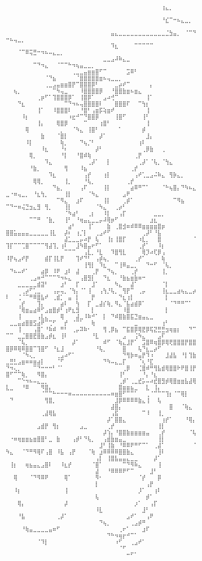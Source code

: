 ⠀⠀⠀⠀⠀⠀⠀⠀⠀⠀⠀⠀⠀⠀⠀⠀⠀⠀⠀⠀⠀⠀⠀⠀⠀⠀⠀⠀⠀⠀⠀⠀⠀⠀⠀⠀⠀⠀⠀⠀⢰⣄⡀⠀⠀⠀⠀⠀⠀⠀⠀⠀⠀⠀⠀⠀⠀⠀⠀⠀⠀⠀⠀⠀⠀⠀⠀⠀⠀⠀⠀⠀⠀⠀⠀⠀⠀⠀⠀⠀⠀⠀⠀⠀⠀⠀⠀⠀⠀⠀⠀
⠀⠀⠀⠀⠀⠀⠀⠀⠀⠀⠀⠀⠀⠀⠀⠀⠀⠀⠀⠀⠀⠀⠀⠀⠀⠀⠀⠀⠀⠀⠀⠀⠀⠀⠀⠀⠀⠀⠀⠀⠘⣎⠉⠒⠦⣄⣀⡀⠀⠀⠀⠀⠀⠀⠀⠀⠀⠀⠀⠀⠀⠀⠀⠀⠀⠀⠀⠀⠀⠀⠀⠀⠀⠀⠀⠀⠀⠀⠀⠀⠀⠀⠀⠀⠀⠀⠀⠀⠀⠀⠀
⠀⠀⠀⠀⠀⠀⠀⠀⠀⠀⠀⠀⠀⠀⠀⠀⠀⠀⠀⠀⠀⠀⠀⠀⠀⠀⠀⣤⣄⣀⣀⣀⣀⣀⣀⣀⣀⣀⣀⣀⣀⣈⣳⣤⡀⠀⠈⠉⠙⠒⠦⢤⣀⡀⠀⠀⠀⠀⠀⠀⠀⠀⠀⠀⠀⠀⠀⠀⠀⠀⠀⠀⠀⠀⠀⠀⠀⠀⠀⠀⠀⠀⠀⠀⠀⠀⠀⠀⠀⠀⠀
⠀⠀⠀⠀⠀⠀⠀⠀⠀⠀⠀⠀⠀⠀⠀⠀⠀⠀⠀⠀⠀⠀⠀⠀⠀⠀⠀⠹⣆⠀⠀⠀⠀⠉⠉⠉⠉⠉⠀⠀⠀⠀⠀⠀⠀⠀⠀⠀⠀⠀⠀⠀⠈⠉⠿⢭⣛⠒⠲⠦⠤⣄⣀⡀⠀⠀⠀⠀⠀⠀⠀⠀⠀⠀⠀⠀⠀⠀⠀⠀⠀⠀⠀⠀⠀⠀⠀⠀⠀⠀⠀
⠀⠀⠀⠀⠀⠀⠀⠀⠀⠀⠀⠀⠀⠀⠀⠀⠀⠀⠀⠀⠀⠀⠀⠀⠀⣀⣀⣠⠼⠷⣄⣀⠀⠀⠀⠀⠀⠀⠀⠀⠀⠀⠀⠀⠀⠀⠀⠀⠀⠀⠀⠀⠀⠀⠀⠀⠉⠙⠲⣄⠀⠀⠈⠉⠉⠓⠲⢦⣤⣀⣀⡀⠀⠀⠀⠀⠀⠀⠀⠀⠀⠀⠀⠀⠀⠀⠀⠀⠀⠀⠀
⠀⠀⠀⠀⠀⠀⠀⠀⠀⠀⠀⠀⠀⠀⠀⠀⠀⢀⣀⣀⣤⣶⣶⣿⠋⠉⠀⠀⠀⠀⠀⣩⠿⠃⠀⠀⠀⠀⠀⠀⠀⠀⠀⠀⠀⠀⠀⠀⠀⠀⠀⠀⠀⠀⠀⠀⠀⠀⠀⠈⠙⣦⠀⠀⠀⠀⠀⠈⣿⣿⣿⣿⣿⣶⠦⢤⣀⣀⡀⠀⠀⠀⠀⠀⠀⠀⠀⠀⠀⠀⠀
⠀⠀⠀⠀⠀⠀⠀⠀⠀⠀⢀⣀⣠⣤⣶⣶⣿⡟⠉⣿⣿⣿⡿⠃⠀⠀⠀⠀⣀⡴⠞⠉⠀⠀⠀⠀⠀⡄⠀⠀⠀⠀⠀⠀⠀⠀⠀⠀⠀⠀⠀⢦⡀⠀⠀⠀⠀⠀⠀⠀⠀⠉⠳⢤⣀⠀⠀⠀⠸⣿⣿⣿⣿⡿⠀⠀⠘⣿⣿⣷⣶⠦⣶⣄⠀⠀⠀⠀⠀⠀⠀
⠀⠀⠀⠀⠀⠀⠀⠀⢀⡶⠋⠁⢹⣿⣿⣿⡿⠁⠀⢸⣿⡿⠁⠀⠀⣠⠴⢚⠉⠀⠀⠀⠀⠀⠀⠀⢸⠁⠀⠀⠀⠀⠀⠀⠀⠀⠀⠀⠀⠀⠀⠀⠙⣆⠀⠀⠀⠀⠀⠀⠀⠀⠀⠀⠉⠙⠲⠦⢤⣿⣿⣿⣿⠇⠀⠀⠀⣿⣿⣿⠏⠀⠀⠉⢳⡆⠀⠀⠀⠀⠀
⠀⠀⠀⠀⠀⠀⠀⠀⢸⠁⠀⠀⠸⣿⣿⣿⠇⠀⠀⠘⣿⠃⢠⣶⡯⢵⣶⠞⠀⠀⠀⠀⠀⠀⠀⠀⢸⠀⠀⠀⠀⠀⠀⠀⠀⠀⠀⠀⠀⠀⠀⠀⠀⠸⡆⠀⠀⠀⠀⠀⠀⠀⠀⠀⠀⠰⣖⠚⠉⠙⣿⣿⡿⠀⠀⠀⠀⢸⣿⠋⠀⠀⠀⠀⢸⠃⠀⠀⠀⠀⠀
⠀⠀⠀⠀⠀⠀⠀⠀⢸⡄⠀⠀⠀⢿⣿⡿⠀⠀⠀⠀⠉⠀⠀⠀⢰⣿⠃⠀⠀⠀⠀⠀⠀⠀⠀⠀⢸⠀⠀⠀⠀⠀⠀⠀⠀⠀⠀⠀⠀⠀⠀⠀⠀⠀⢿⠀⠀⠀⠀⠀⠀⠀⠀⡀⠀⠀⠈⠳⣄⠀⢸⣿⠃⠀⠀⠀⠀⠀⠁⠀⠀⠀⠀⠀⡾⠀⠀⠀⠀⠀⠀
⠀⠀⠀⠀⠀⠀⠀⠀⠀⣷⠀⠀⠀⠈⣿⡇⠀⠀⠀⠀⠀⠀⠀⠀⡼⠁⠀⠀⠀⠀⠀⠀⠀⠀⠀⠀⣸⡄⠀⠀⠀⠀⠀⠀⠀⠀⠀⠀⠀⠀⠀⠀⠀⠀⠸⡇⠀⠀⠀⠀⠀⠀⠀⢷⡀⠀⠀⠀⠙⢦⡈⠃⠀⠀⠀⠀⠀⠀⠀⠀⠀⠀⠀⢰⠇⠀⠀⠀⠀⠀⠀
⠀⠀⠀⠀⠀⠀⠀⠀⠀⠸⣆⠀⠀⠀⠘⠆⠀⠀⠀⠀⠀⠀⠀⡼⠃⠀⠀⠀⠀⠀⠀⠀⠀⠀⠀⢀⡿⣷⠀⠀⢀⠀⠀⠀⠀⠀⠀⠀⠀⠀⠀⠀⠀⠀⠀⢿⡀⠀⠀⠀⠀⠀⠀⠘⡇⠀⠀⠘⣿⠾⢷⠀⠀⠀⠀⠀⠀⠀⠀⠀⠀⠀⢀⡟⠀⠀⠀⠀⠀⠀⠀
⠀⠀⠀⠀⠀⠀⠀⠀⠀⠀⠹⣄⠀⠀⠀⠀⠀⠀⠀⠀⠀⢀⡼⠁⠀⠀⡇⠀⠀⠀⠀⠀⠀⠀⢀⡼⠁⠈⢧⡀⠈⢳⣄⠀⠀⠀⠀⠀⠀⠀⠀⠀⠀⠀⠀⠘⣷⡀⠀⠀⠀⠀⠀⠀⢻⠀⠀⠀⠸⣦⠀⠀⠀⠀⠀⠀⠀⠀⠀⠀⠀⢀⡞⠀⠀⠀⠀⠀⠀⠀⠀
⠀⠀⠀⠀⠀⠀⠀⠀⠀⠀⠀⠹⣆⠀⠀⠀⠀⠀⠀⠀⢠⡞⠀⠀⠀⢰⡇⠀⠀⠀⠀⠀⠀⢠⠞⢁⣀⣠⠬⠷⣄⠀⢻⡷⣄⡀⠀⠀⠀⠀⠀⠀⠀⠀⠀⠀⢿⢿⡀⠀⠀⠀⠀⠀⢸⡀⠀⠀⠀⠘⢧⡀⠀⠀⠀⠀⠀⠀⠀⠀⢀⡞⠀⠀⠀⠀⠀⠀⠀⠀⠀
⠀⠀⠀⠀⠀⠀⠀⠀⠀⠀⠀⠀⠙⣦⡀⠀⠀⠀⠀⢠⠏⠀⠀⠀⠀⢸⡇⠀⠀⠀⠀⠀⣴⠿⠛⠉⠁⠀⠀⠀⠈⠓⢦⣿⡄⠙⠳⠦⣄⣀⠐⠶⢤⣀⡀⠀⠘⣆⢳⡀⠀⠀⠀⠀⢸⡇⠀⠀⠀⠀⠈⠳⣄⠀⠀⠀⠀⠀⠀⣠⠟⠀⠀⠀⠀⠀⠀⠀⠀⠀⠀
⠀⠀⠀⠀⠀⠀⠀⠀⠀⠀⠀⠀⠀⠉⠻⣄⠀⠀⣰⠏⠀⠀⠀⠀⠀⢸⡇⠀⠀⠀⢀⡾⠁⠀⠀⠀⠀⠀⠀⠀⠀⠀⠀⠉⠻⣦⠀⠀⠀⠉⠙⠒⠶⢬⣙⣲⣄⣻⠀⢻⡀⠀⠀⠀⢸⡇⠀⠀⠀⠀⠀⠀⠈⠳⣄⠀⠀⢀⡴⠃⠀⠀⠀⠀⠀⠀⠀⠀⠀⠀⠀
⠀⠀⠀⠀⠀⠀⠀⠀⠀⠀⠀⠀⠀⠀⠀⠈⠳⣴⠃⠀⠀⢀⡆⠀⠀⠸⡇⠀⠀⢠⡏⠀⠀⠀⠀⠀⠀⠀⣀⣀⡀⠀⠀⠀⠀⠀⠀⠀⠀⠀⠀⠀⠀⠀⠀⠉⠉⠛⠀⠈⣷⡀⠀⠀⢸⠃⠀⠘⢶⣤⣄⣀⣀⡤⠼⢿⡶⠋⠀⠀⠀⠀⠀⠀⠀⠀⣰⣆⠀⠀⠀
⠀⠀⠀⠀⠀⠀⠀⠀⠀⠀⠀⠀⠀⠀⠀⠀⣴⠃⠀⠀⠀⢸⠁⠀⠀⠀⣷⠀⢀⣿⣺⠶⠾⠿⠿⣶⣶⣶⣶⣿⡶⠀⠀⠀⠀⠀⠀⠀⠀⣿⣿⣥⣤⣤⣤⣀⣀⣀⣀⣀⢸⣇⠀⠀⡼⠆⠀⢰⡈⡇⠀⠀⢀⣠⠞⠋⠀⠀⠀⠀⠀⠀⠀⠀⢀⡼⠃⠘⣧⠀⠀
⠀⠀⠀⠀⠀⠀⠀⠀⠀⠀⠀⠀⠀⠀⠀⣼⣁⣀⣀⡤⠴⡟⠀⢧⠀⠀⢸⡆⢸⣿⡏⠀⠀⠀⠰⣇⡀⠀⠀⣿⠀⠀⠀⠀⠀⠀⠀⠀⠈⢹⡏⠉⠉⢉⣿⠉⠉⠉⠉⢻⣼⢹⡀⢰⠇⠀⠀⣸⠳⣿⣤⠖⠋⠁⠀⠀⠀⠀⠀⠀⠀⠀⠀⢀⡞⠁⠀⠀⠸⡆⠀
⠀⠀⠀⠀⠀⠀⠀⠀⠀⠀⠀⠀⠀⠀⠀⠉⠉⠉⠀⠀⢠⣇⡀⠘⣇⠀⠀⠹⣿⢻⣇⠀⠀⠀⠀⢿⡹⠴⢏⡿⢠⠀⠀⠀⠀⠀⠀⠀⠀⠸⡟⢦⣠⠞⡟⠀⠀⠀⠀⣾⡏⢸⣇⡟⠀⠀⠀⢹⠞⠙⠃⠀⢠⡾⢦⡀⠀⠀⠀⠀⠀⠀⢀⡞⠁⠀⠀⠀⠀⢷⠀
⠀⠀⠀⠀⠀⠀⠀⠀⠀⠀⠀⠀⠀⠀⠀⠀⠀⠀⠀⠀⢸⢻⡇⠀⠹⣆⠀⠀⠉⢸⠿⣤⣀⡀⠀⠀⠙⠒⠋⠀⠈⢧⡀⠀⠀⠀⠀⠀⠀⠀⠙⠦⠤⠞⠁⠀⠀⠀⣴⡿⠀⠸⠟⠀⣰⠇⠀⣼⠀⠀⠀⢀⡟⠀⠀⠙⢦⡀⠀⠀⠀⢀⡞⠀⠀⠀⠀⠀⠀⢸⡀
⠀⠀⠀⠀⠀⠀⢀⣠⠶⠚⠉⠉⠉⠙⠲⠦⣄⠀⠀⢠⣿⣻⡇⠀⠀⠙⣆⠀⠀⠘⣷⣦⣶⣷⠶⠒⠀⠀⠀⠀⠀⠀⠀⠀⠀⠀⠀⠀⠀⠀⠀⠀⣀⣀⣀⣀⣀⣾⣽⠃⠀⠀⠀⣰⠃⠀⠀⡏⠀⠀⠀⣸⠁⠀⠀⠀⠀⠳⣄⠀⠀⣼⠁⠀⠀⠀⠀⠀⠀⠈⡇
⠀⠀⠀⠀⢀⡴⠋⢁⣀⠀⠀⠀⢠⡤⢤⡀⠈⢳⡄⠈⠁⢸⠀⠀⢠⢳⡘⢧⡀⠀⢻⡟⠉⠀⢀⡤⠀⠀⠀⠀⢸⣆⣀⣀⣴⢦⣄⣀⡴⠇⠀⠀⢈⠈⠉⠛⠿⣿⣧⠞⠀⢀⣾⡁⠀⣤⠀⡇⠀⠀⠀⡟⠀⠀⠀⠀⠀⠀⠙⣆⢰⡇⠀⠀⠀⠀⠀⠀⠀⠀⡇
⠀⠀⠀⢀⡞⠀⠀⠀⢹⡄⠀⠀⠀⠀⣴⠇⠀⠀⢳⠀⠀⡏⠀⣀⣼⡎⢷⡀⠻⣄⠈⣧⣴⣾⡿⠁⠀⠀⠀⠀⠀⠀⠈⠙⠛⠛⠉⠁⠀⠀⠀⠀⠈⢿⣶⣤⣴⠿⠋⣠⣶⣿⡾⠃⢰⠟⣆⣻⠀⠀⠀⡇⠀⠀⠀⠀⠀⠀⠀⠸⣿⠀⠀⠀⠀⠀⠀⠀⠀⠀⡇
⠀⠀⠀⢸⠀⠀⠀⠀⢠⣇⣄⠀⠀⠀⢿⠀⠀⠀⣼⣀⠸⠷⠚⠁⠀⡇⠀⠙⠾⣿⣷⣿⣯⣙⣶⣤⣄⣀⠀⠀⠀⠀⠀⠀⠀⠀⠀⠀⠀⠀⣀⣀⣤⣴⣿⣿⣫⣴⠟⠉⢉⠋⠀⠀⡞⠀⠈⠉⠁⠀⠀⢷⠀⠀⠀⠀⠀⠀⠀⠀⠀⠀⣀⠀⠀⠀⠀⠀⠀⢰⠃
⠀⠀⠀⢸⠀⠀⠀⢠⣿⠁⠘⠷⠾⠀⠛⠃⠀⢀⡤⠽⠷⠂⠀⠀⠀⢻⢀⡿⣦⠀⠉⣯⣿⡿⢿⣟⡿⢯⣝⣛⣛⣲⢶⣶⡆⠀⠀⠙⠉⠉⠉⠀⣀⣈⣿⣿⣟⣿⣷⣠⡾⣆⠀⢸⠇⠀⠀⠀⠀⠀⠀⠘⣇⠀⠀⠀⠀⠀⠀⣠⠀⠀⢨⠳⣄⠀⠀⠀⣠⠏⠀
⠀⠀⠀⠈⢧⡀⠀⠀⠀⠀⠀⠀⠀⠀⠀⠀⠀⡼⠁⠀⠀⠀⠀⠀⠀⠾⠋⠀⠈⢷⣄⣸⡟⠁⠀⣩⣿⠿⢶⣿⡿⢿⢟⣿⣿⣿⡟⣿⣿⣿⡿⠿⢿⠿⣿⣿⠉⢹⣿⠋⠀⠘⣆⣸⠀⠀⠀⠀⠀⠀⠀⠀⠘⢧⡀⠀⠀⠀⠀⣿⠀⠀⠀⢧⠙⣆⣀⡴⠋⠀⠀
⠀⠀⠀⠀⠈⠳⢄⡀⠀⠀⠀⠀⠀⢀⣠⠴⠋⠁⠀⠀⠀⠀⠀⠀⠀⠀⠀⠀⠀⠀⠙⢻⡷⠶⣤⡟⠹⠰⠀⠀⠀⣸⣼⣧⠀⠘⡇⢹⣷⣀⣛⣃⣠⣶⠶⠶⣶⣴⡇⠀⠀⠀⠈⠋⠀⠀⠀⠀⠀⠀⠀⠀⠀⠀⠙⠳⠤⣄⣀⡏⠀⠀⠀⠈⢆⠘⣏⠀⠀⠀⠀
⠙⠲⢄⡀⠀⠀⠀⠉⠙⠒⠒⠒⠃⠈⠁⠀⠀⠀⠀⠀⠀⠀⠀⠀⠀⠀⠀⠀⠀⠀⢀⡿⠀⠀⢈⣿⠾⠛⢻⣧⣾⢿⣿⣿⠗⠟⣿⢸⡟⣿⠋⠉⠉⢷⡀⠀⠀⠻⣿⡄⠀⠀⠀⠀⠀⠀⠀⠀⠀⠀⠀⠀⠀⠀⠀⠀⠀⠀⢸⠃⠀⠀⠀⠀⠘⡄⠘⣆⠀⠀⠀
⠀⠀⠀⠉⠑⠲⠦⠤⣄⣀⡀⠀⠀⠀⠀⠀⠀⠀⠀⠀⠀⠀⠀⠀⠀⠀⠀⠀⠀⢀⡾⠁⢀⣀⣞⡥⠤⠴⣞⣿⣻⡾⢿⣿⣶⣶⣧⣼⢿⣇⣀⠀⠀⠘⠿⠀⠀⠀⠻⣿⡄⠀⠀⠀⠀⠀⠀⠀⠀⠀⠀⠀⠀⠀⠀⠀⠀⠀⣿⣶⣶⣦⣀⠀⠀⣇⠀⢸⡄⠀⠀
⠀⠀⠀⠀⠀⠀⠀⠀⠀⠈⠉⠉⠓⠒⠒⠒⠶⠤⠤⠤⠤⠤⠤⠤⠤⠤⠤⠶⣶⣿⠋⠉⠉⠁⠀⠀⢀⠈⠉⠉⠉⢹⡆⠈⠉⢿⡇⠀⠀⠀⠙⠀⠀⠀⠀⠀⠀⠀⠀⢻⣿⡀⠀⠀⠀⠀⠀⠀⠀⠀⠀⠀⠀⠀⠀⠀⠀⣸⡿⠿⠿⠿⠿⣷⣄⢸⠀⠀⢧⠀⠀
⠀⠀⠀⠀⠀⠀⠀⠀⠀⠀⠀⠀⠀⠀⠀⠀⠀⠀⠀⠀⠀⠀⠀⠀⠀⠀⠀⣼⣿⡄⠀⠀⠀⠀⠀⠀⠀⠀⠀⠀⠀⠀⣿⠀⠀⠈⢷⣄⠀⠀⠀⠀⠀⠀⠀⠀⠀⠀⢀⣼⢿⣧⠀⠀⠀⠀⠀⠀⠀⠀⠀⠀⠀⠀⠀⠀⢠⣯⠀⠀⠀⠀⠀⠀⠉⠸⠀⠀⢸⡀⠀
⠀⠀⠀⠀⠀⠀⠀⠀⠀⠀⠀⠀⠀⠀⠀⠀⠀⠀⠀⠀⠀⠀⠀⠀⠀⠀⡼⠁⣿⣿⣄⠀⠀⠀⠀⠀⠀⠀⠀⠀⢰⡞⠁⠀⠀⠀⠘⢿⡄⠀⠀⠀⠀⠀⠀⠀⠀⣠⣾⡟⠀⢻⡆⠀⠀⠀⠀⠀⣠⣀⠀⠀⠀⠀⠀⢀⡞⠀⠀⠀⠀⠀⠀⠀⠀⠀⠀⠀⢸⡇⠀
⠀⠀⠀⠀⠀⠀⠀⠀⠀⠀⠀⠀⠀⠀⠀⠀⠀⠀⠀⠀⠀⠀⠀⠀⠀⡼⢱⡄⠘⣿⣿⣷⣶⣶⣶⣶⣤⠀⠀⢀⡞⠀⠀⠀⠀⠀⠀⠈⢧⠀⠐⠶⢶⣶⣶⣦⣶⣿⣿⠃⣀⠀⣷⠀⠀⠀⢠⡾⠃⠙⢧⡀⠀⠀⢠⣾⣷⣶⣤⣀⠀⠀⠀⠀⠀⠀⠀⠀⢸⡇⠀
⠀⠀⠀⠀⠀⠀⠀⠀⠀⠀⠀⠀⠀⠀⠀⠀⠀⠀⠀⠀⠀⠀⠀⠀⣸⠃⢸⣷⠀⠘⠿⠿⠟⠛⠋⠉⠁⠀⢀⣼⠁⠀⠀⠀⠀⠀⠀⠀⠈⠳⣄⠀⠀⠈⠙⠛⠻⢿⠏⢠⣿⠀⠸⣧⠀⢠⡟⠀⠀⠀⠈⢷⠀⣰⠿⠿⠿⠿⣿⣿⣷⣄⠀⠀⠀⠀⠀⠀⢸⠇⠀
⠀⠀⠀⠀⠀⠀⠀⠀⠀⠀⠀⠀⠀⠀⠀⠀⠀⠀⠀⠀⠀⠀⠀⢠⡇⠀⢸⣿⣧⣤⣤⣄⣀⣀⠀⠀⠀⠀⡼⠁⠀⠀⠀⠀⠀⠀⠀⠀⠀⠀⢸⡆⠀⠀⢶⣦⣤⣄⣠⣿⠇⠀⠀⠸⣆⡞⠀⠀⠀⠀⠀⠈⣿⠁⠀⠀⠀⠀⠀⠉⠙⠻⠷⣄⠀⠀⠀⠀⢸⠀⠀
⠀⠀⠀⠀⠀⠀⠀⠀⠀⠀⠀⠀⠀⠀⠀⠀⠀⠀⠀⠀⠀⠀⠀⣼⠀⠀⠘⠿⠿⠿⠟⠋⠉⠀⠀⠀⠀⣸⠃⠀⠀⠀⠀⠀⠀⠀⠀⠀⠀⠀⠀⢿⠀⠀⠀⠈⠙⠻⠿⠟⠀⠀⠀⠀⢿⠁⠀⠀⠀⠀⠀⠀⠻⠂⠀⠀⠀⠀⠀⠀⠀⠀⠀⠈⡞⠀⠀⠀⡿⠀⠀
⠀⠀⠀⠀⠀⠀⠀⠀⠀⠀⠀⠀⠀⠀⠀⠀⠀⠀⠀⠀⠀⠀⠀⡇⠀⠀⠀⠀⠀⠀⠀⠀⠀⠀⠀⠀⢠⡟⠀⠀⠀⠀⠀⠀⠀⠀⠀⠀⠀⠀⠀⠸⡆⠀⠀⠀⠀⠀⠀⠀⠀⠀⠀⠀⢸⠀⠀⠀⠀⠀⠀⠀⠀⠀⠀⠀⠀⠀⠀⠀⠀⠀⠀⡸⠁⠀⠀⢰⠇⠀⠀
⠀⠀⠀⠀⠀⠀⠀⠀⠀⠀⠀⠀⠀⠀⠀⠀⠀⠀⠀⠀⠀⠀⠀⢧⠀⠀⠀⠀⠀⠀⠀⠀⠀⠀⠀⠀⡾⠁⠀⠀⠀⠀⠀⠀⠀⠀⠀⠀⠀⠀⠀⠀⢿⡄⠀⠀⠀⠀⠀⠀⠀⠀⠀⠀⡼⠀⠀⠀⠀⠀⠀⠀⠀⠀⠀⠀⠀⠀⠀⠀⠀⠀⡰⠁⠀⠀⢠⡏⠀⠀⠀
⠀⠀⠀⠀⠀⠀⠀⠀⠀⠀⠀⠀⠀⠀⠀⠀⠀⠀⠀⠀⠀⠀⠀⠸⣇⠀⠀⠀⠀⠀⠀⠀⠀⠀⠀⣸⠃⠀⠀⠀⠀⠀⠀⠀⠀⠀⠀⠀⠀⠀⠀⠀⠘⣧⠀⠀⠀⠀⠀⠀⠀⠀⢀⡼⠁⠀⠀⠀⠀⠀⠀⠀⠀⠀⠀⠀⠀⠀⠀⠀⣠⠞⠁⠀⠀⢠⠟⠀⠀⠀⠀
⠀⠀⠀⠀⠀⠀⠀⠀⠀⠀⠀⠀⠀⠀⠀⠀⠀⠀⠀⠀⠀⠀⠀⠀⠙⢦⡀⠀⠀⠀⠀⠀⢀⣠⡾⠛⠀⠀⠀⠀⠀⠀⠀⠀⠀⠀⠀⠀⠀⠀⠀⠀⠀⠘⢷⣤⣀⣀⣀⣀⣤⠶⠋⠀⠀⠀⠀⠀⠀⠀⠀⠀⠀⠀⠀⠀⠀⠀⢀⠖⠁⠀⠀⠀⣰⠏⠀⠀⠀⠀⠀
⠀⠀⠀⠀⠀⠀⠀⠀⠀⠀⠀⠀⠀⠀⠀⠀⠀⠀⠀⠀⠀⠀⠀⠀⠀⠀⠙⠓⠲⢶⡖⠚⠉⠁⠀⠀⠀⠀⠀⠀⠀⠀⠀⠀⠀⠀⠀⠀⠀⠀⠀⠀⠀⠀⠀⠀⠀⠈⠹⡇⠀⠀⠀⠀⠀⠀⠀⠀⠀⠀⠀⠀⠀⠀⠀⠀⠀⠰⠋⠀⠀⢀⣠⠞⠁⠀⠀⠀⠀⠀⠀
⠀⠀⠀⠀⠀⠀⠀⠀⠀⠀⠀⠀⠀⠀⠀⠀⠀⠀⠀⠀⠀⠀⠀⠀⠀⠀⠀⠀⠀⠈⠋⠀⠀⠀⠀⠀⠀⠀⠀⠀⠀⠀⠀⠀⠀⠀⠀⠀⠀⠀⠀⠀⠀⠀⠀⠀⠀⠀⠀⠀⠀⠀⠀⠀⠀⠀⠀⠀⠀⠀⠀⠀⠀⠀⠀⠀⠀⠀⠀⠀⠒⠋⠁⠀⠀⠀⠀⠀⠀⠀⠀
